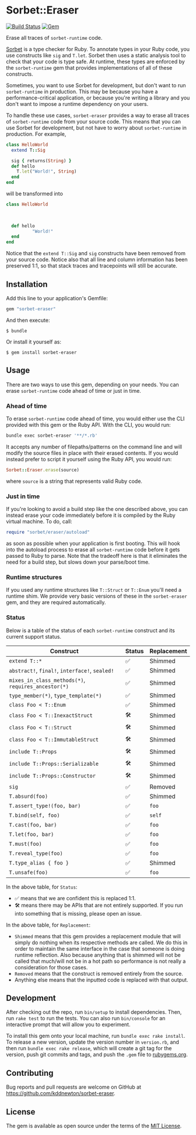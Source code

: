 # Sorbet::Eraser

[![Build Status](https://github.com/kddnewton/sorbet-eraser/workflows/Main/badge.svg)](https://github.com/kddnewton/sorbet-eraser/actions)
[![Gem](https://img.shields.io/gem/v/sorbet-eraser.svg)](https://rubygems.org/gems/sorbet-eraser)

Erase all traces of `sorbet-runtime` code.

[Sorbet](https://sorbet.org/) is a type checker for Ruby. To annotate types in your Ruby code, you use constructs like `sig` and `T.let`. Sorbet then uses a static analysis tool to check that your code is type safe. At runtime, these types are enforced by the `sorbet-runtime` gem that provides implementations of all of these constructs.

Sometimes, you want to use Sorbet for development, but don't want to run `sorbet-runtime` in production. This may be because you have a performance-critical application, or because you're writing a library and you don't want to impose a runtime dependency on your users.

To handle these use cases, `sorbet-eraser` provides a way to erase all traces of `sorbet-runtime` code from your source code. This means that you can use Sorbet for development, but not have to worry about `sorbet-runtime` in production. For example,

```ruby
class HelloWorld
  extend T::Sig

  sig { returns(String) }
  def hello
    T.let("World!", String)
  end
end
```

will be transformed into

```ruby
class HelloWorld
               

                         
  def hello
          "World!"         
  end
end
```

Notice that the `extend T::Sig` and `sig` constructs have been removed from your source code. Notice also that all line and column information has been preserved 1:1, so that stack traces and tracepoints will still be accurate.

## Installation

Add this line to your application's Gemfile:

```ruby
gem "sorbet-eraser"
```

And then execute:

    $ bundle

Or install it yourself as:

    $ gem install sorbet-eraser

## Usage

There are two ways to use this gem, depending on your needs. You can erase `sorbet-runtime` code ahead of time or just in time.

### Ahead of time

To erase `sorbet-runtime` code ahead of time, you would either use the CLI provided with this gem or the Ruby API. With the CLI, you would run:

```bash
bundle exec sorbet-eraser '**/*.rb'
```

It accepts any number of filepaths/patterns on the command line and will modify the source files in place with their erased contents. If you would instead prefer to script it yourself using the Ruby API, you would run:

```ruby
Sorbet::Eraser.erase(source)
```

where `source` is a string that represents valid Ruby code.

### Just in time

If you're looking to avoid a build step like the one described above, you can instead erase your code immediately before it is compiled by the Ruby virtual machine. To do, call:

```ruby
require "sorbet/eraser/autoload"
```

as soon as possible when your application is first booting. This will hook into the autoload process to erase all `sorbet-runtime` code before it gets passed to Ruby to parse. Note that the tradeoff here is that it eliminates the need for a build step, but slows down your parse/boot time.

### Runtime structures

If you used any runtime structures like `T::Struct` or `T::Enum` you'll need a runtime shim. We provide very basic versions of these in the `sorbet-eraser` gem, and they are required automatically.

### Status

Below is a table of the status of each `sorbet-runtime` construct and its current support status.

| Construct                                           | Status | Replacement |
| --------------------------------------------------- | ------ | ----------- |
| `extend T::*`                                       | ✅     | Shimmed     |
| `abstract!`, `final!`, `interface!`, `sealed!`      | ✅     | Shimmed     |
| `mixes_in_class_methods(*)`, `requires_ancestor(*)` | ✅     | Shimmed     |
| `type_member(*)`, `type_template(*)`                | ✅     | Shimmed     |
| `class Foo < T::Enum`                               | ✅     | Shimmed     |
| `class Foo < T::InexactStruct`                      | 🛠     | Shimmed     |
| `class Foo < T::Struct`                             | 🛠     | Shimmed     |
| `class Foo < T::ImmutableStruct`                    | 🛠     | Shimmed     |
| `include T::Props`                                  | 🛠     | Shimmed     |
| `include T::Props::Serializable`                    | 🛠     | Shimmed     |
| `include T::Props::Constructor`                     | 🛠     | Shimmed     |
| `sig`                                               | ✅     | Removed     |
| `T.absurd(foo)`                                     | ✅     | Shimmed     |
| `T.assert_type!(foo, bar)`                          | ✅     | `foo`       |
| `T.bind(self, foo)`                                 | ✅     | `self`      |
| `T.cast(foo, bar)`                                  | ✅     | `foo`       |
| `T.let(foo, bar)`                                   | ✅     | `foo`       |
| `T.must(foo)`                                       | ✅     | `foo`       |
| `T.reveal_type(foo)`                                | ✅     | `foo`       |
| `T.type_alias { foo }`                              | ✅     | Shimmed     |
| `T.unsafe(foo)`                                     | ✅     | `foo`       |

In the above table, for `Status`:

* ✅ means that we are confident this is replaced 1:1.
* 🛠 means there may be APIs that are not entirely supported. If you run into something that is missing, please open an issue.

In the above table, for `Replacement`:

* `Shimmed` means that this gem provides a replacement module that will simply do nothing when its respective methods are called. We do this in order to maintain the same interface in the case that someone is doing runtime reflection. Also because anything that is shimmed will not be called that much/will not be in a hot path so performance is not really a consideration for those cases.
* `Removed` means that the construct is removed entirely from the source.
* Anything else means that the inputted code is replaced with that output.

## Development

After checking out the repo, run `bin/setup` to install dependencies. Then, run `rake test` to run the tests. You can also run `bin/console` for an interactive prompt that will allow you to experiment.

To install this gem onto your local machine, run `bundle exec rake install`. To release a new version, update the version number in `version.rb`, and then run `bundle exec rake release`, which will create a git tag for the version, push git commits and tags, and push the `.gem` file to [rubygems.org](https://rubygems.org).

## Contributing

Bug reports and pull requests are welcome on GitHub at https://github.com/kddnewton/sorbet-eraser.

## License

The gem is available as open source under the terms of the [MIT License](https://opensource.org/licenses/MIT).
